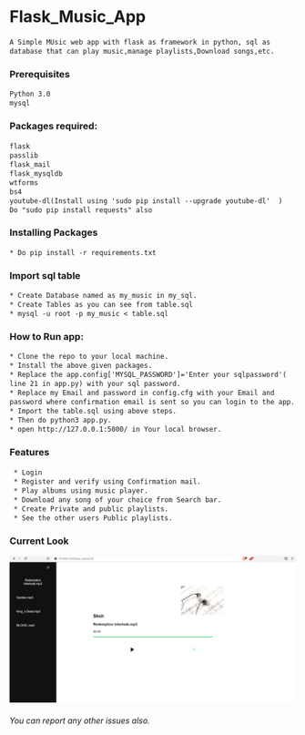 # Flask_Music_App

    A Simple MUsic web app with flask as framework in python, sql as database that can play music,manage playlists,Download songs,etc.
### Prerequisites
    Python 3.0 
    mysql
  
### Packages required:
    flask
    passlib
    flask_mail
    flask_mysqldb
    wtforms
    bs4
    youtube-dl(Install using 'sudo pip install --upgrade youtube-dl'  )
    Do "sudo pip install requests" also
    
### Installing Packages
    * Do pip install -r requirements.txt

### Import sql table
    * Create Database named as my_music in my_sql.
    * Create Tables as you can see from table.sql 
    * mysql -u root -p my_music < table.sql

### How to Run app:
    * Clone the repo to your local machine.
    * Install the above given packages.
    * Replace the app.config['MYSQL_PASSWORD']='Enter your sqlpassword'( line 21 in app.py) with your sql password.
    * Replace my Email and password in config.cfg with your Email and password where confirmation email is sent so you can login to the app.
    * Import the table.sql using above steps.
    * Then do python3 app.py.
    * open http://127.0.0.1:5000/ in Your local browser.
    
### Features
     * Login
     * Register and verify using Confirmation mail.
     * Play albums using music player.
     * Download any song of your choice from Search bar.
     * Create Private and public playlists.
     * See the other users Public playlists.
   
### Current Look
  ![alt text](./Image.png)


###### You can report any other issues also.
   
   
 
